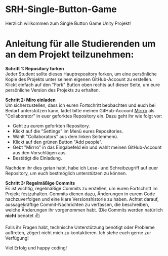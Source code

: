 # SRH-Single-Button-Game

Herzlich willkommen zum Single Button Game Unity Projekt! 

<h1>Anleitung für alle Studierenden um an dem Projekt teilzunehmen:</h1>

<b>Schritt 1: Repository forken </b><br/>
Jeder Student sollte dieses Hauptrepository forken, um eine persönliche Kopie des Projekts unter seinem eigenen GitHub-Account zu erstellen. Klickt einfach auf den "Fork" Button oben rechts auf dieser Seite, um eure persönliche Version des Projekts zu erhalten.

<b>Schritt 2: Miro einladen </b><br/>
Um sicherzustellen, dass ich euren Fortschritt beobachten und euch bei Bedarf unterstützen kann, ladet bitte meinen GitHub-Account [Mirrro](https://github.com/Mirrro) als "Collaborator" in euer geforktes Repository ein. Dazu geht ihr wie folgt vor:

- Geht zu eurem geforkten Repository.
- Klickt auf die "Settings" im Menü eures Repositories.
- Wählt "Collaborators" aus dem linken Seitenmenü.
- Klickt auf den grünen Button "Add people".
- Gebt "Mirrro" in das Eingabefeld ein und wählt meinen GitHub-Account aus den Vorschlägen aus.
- Bestätigt die Einladung.

Nachdem ihr dies getan habt, habe ich Lese- und Schreibzugriff auf euer Repository, um euch bestmöglich unterstützen zu können.

<b>Schritt 3: Regelmäßige Commits</b></br>
Es ist wichtig, regelmäßige Commits zu erstellen, um euren Fortschritt im Projekt festzuhalten. Commits dienen dazu, Änderungen in eurem Code nachzuverfolgen und eine klare Versionshistorie zu haben. Achtet darauf, aussagekräftige Commit-Nachrichten zu verfassen, die beschreiben, welche Änderungen ihr vorgenommen habt. (Die Commits werden natürlich <b>nicht</b> benotet :v:)

Falls ihr Fragen habt, technische Unterstützung benötigt oder Probleme auftreten, zögert nicht mich zu kontaktieren. Ich stehe euch gerne zur Verfügung!

Viel Erfolg und happy coding!
